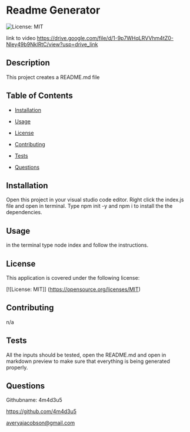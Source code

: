 # Readme Generator
  
  ![License: MIT](https://img.shields.io/badge/License-MIT-yellow.svg)

link to video 
https://drive.google.com/file/d/1-9p7WHqLRVVhm4tZ0-NIey49b9NklRtC/view?usp=drive_link

## Description
  This project creates a README.md file 


## Table of Contents 
  
  - [Installation](#installation)
  
  - [Usage](#usage)
  
  - [License](#license)
  
  - [Contributing](#contributing)
  
  - [Tests](#tests)
  
  - [Questions](#questions)
  
  ## Installation 
  Open this project in your visual studio code editor. Right click the index.js file and open in terminal. Type npm init -y and npm i to install the the dependencies.  
  
  ## Usage 
  in the terminal type node index and follow the instructions. 
  
  ## License
  This application is covered under the following license: 
  
  [![License: MIT]] (https://opensource.org/licenses/MIT)
  
  ## Contributing 
  n/a
  
  ## Tests 
  All the inputs should be tested, open the README.md and open in markdown preview to make sure that everything is being generated properly. 
  
  ## Questions
  Githubname: 4m4d3u5
  
  https://github.com/4m4d3u5
  
  averyajacobson@gmail.com
  
  